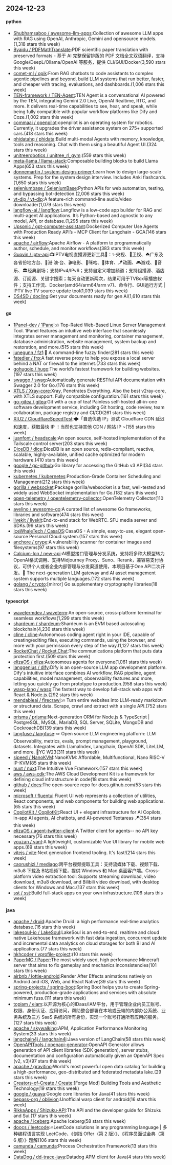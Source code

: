 ## 2024-12-23

#### python
* [Shubhamsaboo / awesome-llm-apps](https://github.com/Shubhamsaboo/awesome-llm-apps):Collection of awesome LLM apps with RAG using OpenAI, Anthropic, Gemini and opensource models.(1,318 stars this week)
* [Byaidu / PDFMathTranslate](https://github.com/Byaidu/PDFMathTranslate):PDF scientific paper translation with preserved formats - 基于 AI 完整保留排版的 PDF 文档全文双语翻译，支持 Google/DeepL/Ollama/OpenAI 等服务，提供 CLI/GUI/Docker(3,590 stars this week)
* [comet-ml / opik](https://github.com/comet-ml/opik):From RAG chatbots to code assistants to complex agentic pipelines and beyond, build LLM systems that run better, faster, and cheaper with tracing, evaluations, and dashboards.(1,006 stars this week)
* [TEN-framework / TEN-Agent](https://github.com/TEN-framework/TEN-Agent):TEN Agent is a conversational AI powered by the TEN, integrating Gemini 2.0 Live, OpenAI Realtime, RTC, and more. It delivers real-time capabilities to see, hear, and speak, while being fully compatible with popular workflow platforms like Dify and Coze.(1,002 stars this week)
* [commaai / openpilot](https://github.com/commaai/openpilot):openpilot is an operating system for robotics. Currently, it upgrades the driver assistance system on 275+ supported cars.(418 stars this week)
* [phidatahq / phidata](https://github.com/phidatahq/phidata):Build multi-modal Agents with memory, knowledge, tools and reasoning. Chat with them using a beautiful Agent UI.(324 stars this week)
* [unitreerobotics / unitree_rl_gym](https://github.com/unitreerobotics/unitree_rl_gym):(559 stars this week)
* [meta-llama / llama-stack](https://github.com/meta-llama/llama-stack):Composable building blocks to build Llama Apps(653 stars this week)
* [donnemartin / system-design-primer](https://github.com/donnemartin/system-design-primer):Learn how to design large-scale systems. Prep for the system design interview. Includes Anki flashcards.(1,650 stars this week)
* [seleniumbase / SeleniumBase](https://github.com/seleniumbase/SeleniumBase):Python APIs for web automation, testing, and bypassing bot-detection.(2,006 stars this week)
* [yt-dlp / yt-dlp](https://github.com/yt-dlp/yt-dlp):A feature-rich command-line audio/video downloader(1,079 stars this week)
* [langflow-ai / langflow](https://github.com/langflow-ai/langflow):Langflow is a low-code app builder for RAG and multi-agent AI applications. It’s Python-based and agnostic to any model, API, or database.(1,295 stars this week)
* [Upsonic / gpt-computer-assistant](https://github.com/Upsonic/gpt-computer-assistant):Dockerized Computer Use Agents with Production Ready API’s - MCP Client for Langchain - GCA(146 stars this week)
* [apache / airflow](https://github.com/apache/airflow):Apache Airflow - A platform to programmatically author, schedule, and monitor workflows(383 stars this week)
* [Guovin / iptv-api](https://github.com/Guovin/iptv-api):📺IPTV电视直播源更新工具🚀：✨央视、📡卫视、☘️广东及各省份地方台、🌊港·澳·台、🎬电影、🎥咪咕、🏀体育、🪁动画、🎮游戏、🎵音乐、🏛经典剧场；支持IPv4/IPv6；支持自定义增加频道；支持组播源、酒店源、订阅源、关键字搜索；每天自动更新两次，结果可用于TVBox等播放软件；支持工作流、Docker(amd64/arm64/arm v7)、命令行、GUI运行方式 | IPTV live TV source update tool(1,039 stars this week)
* [DS4SD / docling](https://github.com/DS4SD/docling):Get your documents ready for gen AI(1,610 stars this week)

#### go
* [1Panel-dev / 1Panel](https://github.com/1Panel-dev/1Panel):🔥 Top-Rated Web-Based Linux Server Management Tool. 1Panel features an intuitive web interface that seamlessly integrates server management and monitoring, container management, database administration, website management, system backup and restoration, and more.(515 stars this week)
* [junegunn / fzf](https://github.com/junegunn/fzf):🌸 A command-line fuzzy finder(281 stars this week)
* [fatedier / frp](https://github.com/fatedier/frp):A fast reverse proxy to help you expose a local server behind a NAT or firewall to the internet.(733 stars this week)
* [gohugoio / hugo](https://github.com/gohugoio/hugo):The world’s fastest framework for building websites.(197 stars this week)
* [swaggo / swag](https://github.com/swaggo/swag):Automatically generate RESTful API documentation with Swagger 2.0 for Go.(176 stars this week)
* [XTLS / Xray-core](https://github.com/XTLS/Xray-core):Xray, Penetrates Everything. Also the best v2ray-core, with XTLS support. Fully compatible configuration.(161 stars this week)
* [go-gitea / gitea](https://github.com/go-gitea/gitea):Git with a cup of tea! Painless self-hosted all-in-one software development service, including Git hosting, code review, team collaboration, package registry and CI/CD(261 stars this week)
* [XIU2 / CloudflareSpeedTest](https://github.com/XIU2/CloudflareSpeedTest):🌩「自选优选 IP」测试 Cloudflare CDN 延迟和速度，获取最快 IP ！当然也支持其他 CDN / 网站 IP ~(155 stars this week)
* [juanfont / headscale](https://github.com/juanfont/headscale):An open source, self-hosted implementation of the Tailscale control server(203 stars this week)
* [DiceDB / dice](https://github.com/DiceDB/dice):DiceDB is an open source, redis-compliant, reactive, scalable, highly-available, unified cache optimized for modern hardware.(410 stars this week)
* [google / go-github](https://github.com/google/go-github):Go library for accessing the GitHub v3 API(34 stars this week)
* [kubernetes / kubernetes](https://github.com/kubernetes/kubernetes):Production-Grade Container Scheduling and Management(212 stars this week)
* [gorilla / websocket](https://github.com/gorilla/websocket):Package gorilla/websocket is a fast, well-tested and widely used WebSocket implementation for Go.(182 stars this week)
* [open-telemetry / opentelemetry-collector](https://github.com/open-telemetry/opentelemetry-collector):OpenTelemetry Collector(110 stars this week)
* [avelino / awesome-go](https://github.com/avelino/awesome-go):A curated list of awesome Go frameworks, libraries and software(474 stars this week)
* [livekit / livekit](https://github.com/livekit/livekit):End-to-end stack for WebRTC. SFU media server and SDKs.(99 stars this week)
* [IceWhaleTech / CasaOS](https://github.com/IceWhaleTech/CasaOS):CasaOS - A simple, easy-to-use, elegant open-source Personal Cloud system.(157 stars this week)
* [anchore / grype](https://github.com/anchore/grype):A vulnerability scanner for container images and filesystems(97 stars this week)
* [Calcium-Ion / new-api](https://github.com/Calcium-Ion/new-api):AI模型接口管理与分发系统，支持将多种大模型转为OpenAI格式调用、支持Midjourney Proxy、Suno、Rerank，兼容易支付协议，可供个人或者企业内部管理与分发渠道使用，本项目基于One API二次开发。🍥 The next-generation LLM gateway and AI asset management system supports multiple languages.(172 stars this week)
* [golang / crypto](https://github.com/golang/crypto):[mirror] Go supplementary cryptography libraries(18 stars this week)

#### typescript
* [wavetermdev / waveterm](https://github.com/wavetermdev/waveterm):An open-source, cross-platform terminal for seamless workflows(1,299 stars this week)
* [shardeum / shardeum](https://github.com/shardeum/shardeum):Shardeum is an EVM based autoscaling blockchain(4,230 stars this week)
* [cline / cline](https://github.com/cline/cline):Autonomous coding agent right in your IDE, capable of creating/editing files, executing commands, using the browser, and more with your permission every step of the way.(1,127 stars this week)
* [RocketChat / Rocket.Chat](https://github.com/RocketChat/Rocket.Chat):The communications platform that puts data protection first.(509 stars this week)
* [elizaOS / eliza](https://github.com/elizaOS/eliza):Autonomous agents for everyone(1,061 stars this week)
* [langgenius / dify](https://github.com/langgenius/dify):Dify is an open-source LLM app development platform. Dify's intuitive interface combines AI workflow, RAG pipeline, agent capabilities, model management, observability features and more, letting you quickly go from prototype to production.(958 stars this week)
* [wasp-lang / wasp](https://github.com/wasp-lang/wasp):The fastest way to develop full-stack web apps with React & Node.js.(292 stars this week)
* [mendableai / firecrawl](https://github.com/mendableai/firecrawl):🔥 Turn entire websites into LLM-ready markdown or structured data. Scrape, crawl and extract with a single API.(752 stars this week)
* [prisma / prisma](https://github.com/prisma/prisma):Next-generation ORM for Node.js & TypeScript | PostgreSQL, MySQL, MariaDB, SQL Server, SQLite, MongoDB and CockroachDB(139 stars this week)
* [langfuse / langfuse](https://github.com/langfuse/langfuse):🪢 Open source LLM engineering platform: LLM Observability, metrics, evals, prompt management, playground, datasets. Integrates with LlamaIndex, Langchain, OpenAI SDK, LiteLLM, and more. 🍊YC W23(311 stars this week)
* [sipeed / NanoKVM](https://github.com/sipeed/NanoKVM):NanoKVM: Affordable, Multifunctional, Nano RISC-V IP-KVM(85 stars this week)
* [nuxt / nuxt](https://github.com/nuxt/nuxt):The Intuitive Vue Framework.(157 stars this week)
* [aws / aws-cdk](https://github.com/aws/aws-cdk):The AWS Cloud Development Kit is a framework for defining cloud infrastructure in code(18 stars this week)
* [github / docs](https://github.com/github/docs):The open-source repo for docs.github.com(53 stars this week)
* [microsoft / fluentui](https://github.com/microsoft/fluentui):Fluent UI web represents a collection of utilities, React components, and web components for building web applications.(65 stars this week)
* [CopilotKit / CopilotKit](https://github.com/CopilotKit/CopilotKit):React UI + elegant infrastructure for AI Copilots, in-app AI agents, AI chatbots, and AI-powered Textareas 🪁(354 stars this week)
* [elizaOS / agent-twitter-client](https://github.com/elizaOS/agent-twitter-client):A Twitter client for agents-- no API key necessary(76 stars this week)
* [youzan / vant](https://github.com/youzan/vant):A lightweight, customizable Vue UI library for mobile web apps.(69 stars this week)
* [vitejs / vite](https://github.com/vitejs/vite):Next generation frontend tooling. It's fast!(214 stars this week)
* [caorushizi / mediago](https://github.com/caorushizi/mediago):跨平台视频提取工具：支持流媒体下载、视频下载、m3u8 下载及 B站视频下载，提供 Windows 和 Mac 桌面客户端。Cross-platform video extraction tool: Supports streaming download, video download, m3u8 download, and Bilibili video download, with desktop clients for Windows and Mac.(137 stars this week)
* [sst / sst](https://github.com/sst/sst):Build full-stack apps on your own infrastructure.(106 stars this week)

#### java
* [apache / druid](https://github.com/apache/druid):Apache Druid: a high performance real-time analytics database.(16 stars this week)
* [lakesoul-io / LakeSoul](https://github.com/lakesoul-io/LakeSoul):LakeSoul is an end-to-end, realtime and cloud native Lakehouse framework with fast data ingestion, concurrent update and incremental data analytics on cloud storages for both BI and AI applications.(77 stars this week)
* [hkhcoder / vprofile-project](https://github.com/hkhcoder/vprofile-project):(10 stars this week)
* [PaperMC / Paper](https://github.com/PaperMC/Paper):The most widely used, high performance Minecraft server that aims to fix gameplay and mechanics inconsistencies(101 stars this week)
* [airbnb / lottie-android](https://github.com/airbnb/lottie-android):Render After Effects animations natively on Android and iOS, Web, and React Native(39 stars this week)
* [spring-projects / spring-boot](https://github.com/spring-projects/spring-boot):Spring Boot helps you to create Spring-powered, production-grade applications and services with absolute minimum fuss.(111 stars this week)
* [topiam / eiam](https://github.com/topiam/eiam):以开源为核心的IDaas/IAM平台，用于管理企业内员工账号、权限、身份认证、应用访问，帮助整合部署在本地或云端的内部办公系统、业务系统及三方 SaaS 系统的所有身份，实现一个账号打通所有应用的服务。(127 stars this week)
* [apache / skywalking](https://github.com/apache/skywalking):APM, Application Performance Monitoring System(33 stars this week)
* [langchain4j / langchain4j](https://github.com/langchain4j/langchain4j):Java version of LangChain(58 stars this week)
* [OpenAPITools / openapi-generator](https://github.com/OpenAPITools/openapi-generator):OpenAPI Generator allows generation of API client libraries (SDK generation), server stubs, documentation and configuration automatically given an OpenAPI Spec (v2, v3)(97 stars this week)
* [apache / gravitino](https://github.com/apache/gravitino):World's most powerful open data catalog for building a high-performance, geo-distributed and federated metadata lake.(29 stars this week)
* [Creators-of-Create / Create](https://github.com/Creators-of-Create/Create):[Forge Mod] Building Tools and Aesthetic Technology(19 stars this week)
* [google / guava](https://github.com/google/guava):Google core libraries for Java(41 stars this week)
* [bepass-org / oblivion](https://github.com/bepass-org/oblivion):Unofficial warp client for android(16 stars this week)
* [RikkaApps / Shizuku-API](https://github.com/RikkaApps/Shizuku-API):The API and the developer guide for Shizuku and Sui.(17 stars this week)
* [apache / iceberg](https://github.com/apache/iceberg):Apache Iceberg(58 stars this week)
* [doocs / leetcode](https://github.com/doocs/leetcode):🔥LeetCode solutions in any programming language | 多种编程语言实现 LeetCode、《剑指 Offer（第 2 版）》、《程序员面试金典（第 6 版）》题解(106 stars this week)
* [camunda / camunda](https://github.com/camunda/camunda):Process Orchestration Framework(13 stars this week)
* [DataDog / dd-trace-java](https://github.com/DataDog/dd-trace-java):Datadog APM client for Java(4 stars this week)
